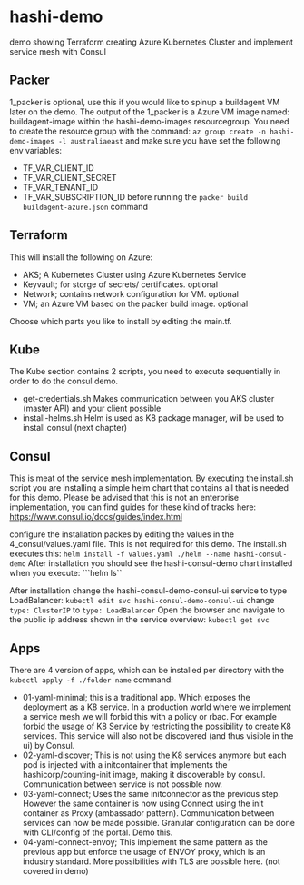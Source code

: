 # hashi-demo
demo showing Terraform creating Azure Kubernetes Cluster and implement service mesh with Consul 

## Packer
1_packer is optional, use this if you would like to spinup a buildagent VM later on the demo.
The output of the 1_packer is a Azure VM image named: buildagent-image within the hashi-demo-images resourcegroup. You need to create the resource group with the command: ```az group create -n hashi-demo-images -l australiaeast``` and make sure you have set the following env variables:
- TF_VAR_CLIENT_ID
- TF_VAR_CLIENT_SECRET
- TF_VAR_TENANT_ID
- TF_VAR_SUBSCRIPTION_ID
before running the ```packer build buildagent-azure.json``` command

## Terraform

This will install the following on Azure:
- AKS; A Kubernetes Cluster using Azure Kubernetes Service
- Keyvault; for storge of secrets/ certificates. optional
- Network; contains network configuration for VM. optional
- VM; an Azure VM based on the packer build image. optional

Choose which parts you like to install by editing the main.tf.

## Kube
The Kube section contains 2 scripts, you need to execute sequentially in order to do the consul demo.
- get-credentials.sh  Makes communication between you AKS cluster (master API) and your client possible
- install-helms.sh  Helm is used as K8 package manager, will be used to install consul (next chapter)

## Consul
This is meat of the service mesh implementation. By executing the install.sh script you are installing a simple helm chart that contains all that is needed for this demo. Please be advised that this is not an enterprise implementation, you can find guides for these kind of tracks here: https://www.consul.io/docs/guides/index.html

configure the installation packes by editing the values in the 4_consul/values.yaml file. This is not required for this demo.
The install.sh executes this: ```helm install -f values.yaml ./helm --name hashi-consul-demo``` After installation you should see the hashi-consul-demo chart installed when you execute: ```helm ls``

After installation change the hashi-consul-demo-consul-ui service to type LoadBalancer:
```kubectl edit svc hashi-consul-demo-consul-ui``` change ```type: ClusterIP``` to ```type: LoadBalancer```
Open the browser and navigate to the public ip address shown in the service overview: ```kubectl get svc```

## Apps
There are 4 version of apps, which can be installed per directory with the ```kubectl apply -f ./folder name``` command:
- 01-yaml-minimal; this is a traditional app. Which exposes the deployment as a K8 service. In a production world where we implement a service mesh we will forbid this with a policy or rbac. For example forbid the usage of K8 Service by restricting the possibility to create K8 services. This service will also not be discovered (and thus visible in the ui) by Consul.
- 02-yaml-discover; This is not using the K8 services anymore but each pod is injected with a initcontainer that implements the hashicorp/counting-init image, making it discoverable by consul. Communication between service is not possible now.
- 03-yaml-connect; Uses the same initconnector as the previous step. However the same container is now using Connect using the init container as Proxy (ambassador pattern). Communication between services can now be made possible. Granular configuration can be done with CLI/config of the portal. Demo this.
- 04-yaml-connect-envoy; This implement the same pattern as the previous app but enforce the usage of ENVOY proxy, which is an industry standard. More possibilities with TLS are possible here. (not covered in demo)





